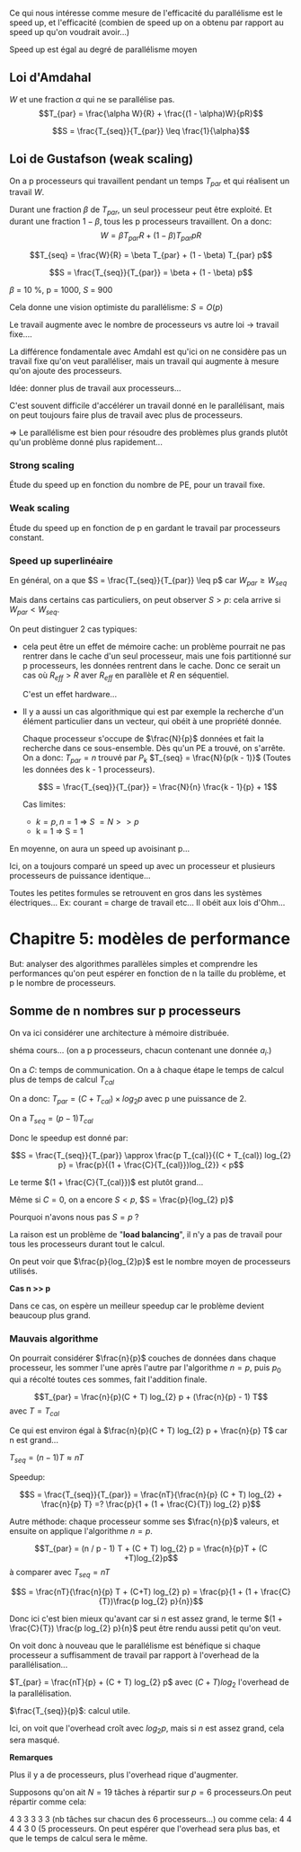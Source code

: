 Ce qui nous intéresse comme mesure de l'efficacité du parallélisme est le speed up, et l'efficacité (combien de speed up on a obtenu par rapport au speed up qu'on voudrait avoir...)

Speed up est égal au degré de parallélisme moyen



## Loi d'Amdahal

$W$ et une fraction $\alpha$ qui ne se parallélise pas.
$$T_{par} = \frac{\alpha W}{R} + \frac{(1 - \alpha)W}{pR}$$

$$S = \frac{T_{seq}}{T_{par}} \leq \frac{1}{\alpha}$$


## Loi de Gustafson (weak scaling)

On a p processeurs qui travaillent pendant un temps $T_{par}$ et qui réalisent un travail $W$.

Durant une fraction $\beta$ de $T_{par}$, un seul processeur peut être exploité.
Et durant une fraction $1 - \beta$, tous les p processeurs travaillent. On a donc:
$$W = \beta T_{par} R + (1-\beta) T_{par} p R$$

$$T_{seq} = \frac{W}{R} = \beta T_{par} + (1 - \beta) T_{par} p$$

$$S = \frac{T_{seq}}{T_{par}} = \beta + (1 - \beta) p$$

$\beta$ = 10 %, p = 1000, $S$ = 900

Cela donne une vision optimiste du parallélisme: $S = O(p)$

Le travail augmente avec le nombre de processeurs vs autre loi -> travail fixe....

La différence fondamentale avec Amdahl est qu'ici on ne considère pas un travail fixe qu'on veut paralléliser, mais un travail qui augmente à mesure qu'on ajoute des processeurs.

Idée: donner plus de travail aux processeurs...

C'est souvent difficile d'accélérer un travail donné en le parallélisant, mais on peut toujours faire plus de travail avec plus de processeurs.

=> Le parallélisme est bien pour résoudre des problèmes plus grands plutôt qu'un problème donné plus rapidement...

### Strong scaling
Étude du speed up en fonction du nombre de PE, pour un travail fixe.

### Weak scaling
Étude du speed up en fonction de p en gardant le travail par processeurs constant.

### Speed up superlinéaire

En général, on a que $S = \frac{T_{seq}}{T_{par}} \leq p$ car $W_{par} \geq W_{seq}$

Mais dans certains cas particuliers, on peut observer $S > p$: cela arrive si $W_{par} < W_{seq}$.

On peut distinguer 2 cas typiques:

- cela peut être un effet de mémoire cache: un problème pourrait ne pas rentrer dans le cache d'un seul processeur, mais une fois partitionné sur p processeurs, les données rentrent dans le cache.
Donc ce serait un cas où $R_{eff} > R$ aver $R_{eff}$ en parallèle et $R$ en séquentiel.

    C'est un effet hardware...

- Il y a aussi un cas algorithmique qui est par exemple la recherche d'un élément particulier dans un vecteur, qui obéit à une propriété donnée.

    Chaque processeur s'occupe de $\frac{N}{p}$ données et fait la recherche dans ce sous-ensemble. Dès qu'un PE a trouvé, on s'arrête. On a donc:
$T_{par} = n$ trouvé par $P_{k}$
$T_{seq} = \frac{N}{p(k - 1)}$ (Toutes les données des k - 1 processeurs).

    $$S = \frac{T_{seq}}{T_{par}} = \frac{N}{n} \frac{k - 1}{p} + 1$$

    Cas limites:

    - $k = p, n = 1$ => $S ~= N >> p$
    - k = 1 => S = 1

En moyenne, on aura un speed up avoisinant p...

Ici, on a toujours comparé un speed up avec un processeur et plusieurs processeurs de puissance identique...

Toutes les petites formules se retrouvent en gros dans les systèmes électriques... Ex: courant = charge de travail etc... Il obéit aux lois d'Ohm...


# Chapitre 5: modèles de performance

But: analyser des algorithmes parallèles simples et comprendre les performances qu'on peut espérer en fonction de n la taille du problème, et p le nombre de processeurs.

## Somme de n nombres sur p processeurs

On va ici considérer une architecture à mémoire distribuée.

shéma cours... (on a p processeurs, chacun contenant une donnée $a_{i}$.)

On a $C$: temps de communication. On a à chaque étape le temps de calcul plus de temps de calcul $T_{cal}$

On a donc: $T_{par} = (C + T_{cal}) \times log_{2} p$ avec p une puissance de 2.

On a $T_{seq} = (p - 1) T_{cal}$

Donc le speedup est donné par:

$$S = \frac{T_{seq}}{T_{par}} \approx \frac{p T_{cal}}{(C + T_{cal}) log_{2} p} = \frac{p}{(1 + \frac{C}{T_{cal}})log_{2}} < p$$

Le terme $(1 + \frac{C}{T_{cal}})$ est plutôt grand...

Même si $C = 0$, on a encore $S < p$, $S = \frac{p}{log_{2} p}$

Pourquoi n'avons nous pas $S = p$ ?

La raison est un problème de "__load balancing__", il n'y a pas de travail pour tous les processeurs durant tout le calcul.

On peut voir que $\frac{p}{log_{2}p}$ est le nombre moyen de processeurs utilisés.

__Cas n >> p__

Dans ce cas, on espère un meilleur speedup car le problème devient beaucoup plus grand.


### Mauvais algorithme

On pourrait considérer $\frac{n}{p}$ couches de données dans chaque processeur, les sommer l'une après l'autre par l'algorithme $n = p$, puis $p_{0}$ qui a récolté toutes ces sommes, fait l'addition finale.

$$T_{par} = \frac{n}{p}(C + T) log_{2} p + (\frac{n}{p} - 1) T$$
avec $T = T_{cal}$

Ce qui est environ égal à $\frac{n}{p}(C + T) log_{2} p + \frac{n}{p} T$ car n est grand...

$T_{seq} = (n - 1) T \approx n T$

Speedup:

$$S = \frac{T_{seq}}{T_{par}} = \frac{nT}{\frac{n}{p} (C + T) log_{2} + \frac{n}{p} T} =? \frac{p}{1 + (1 + \frac{C}{T}) log_{2} p}$$


Autre méthode: chaque processeur somme ses $\frac{n}{p}$ valeurs, et ensuite on applique l'algorithme $n = p$.

$$T_{par} = (n / p - 1) T + (C + T) log_{2} p = \frac{n}{p}T + (C +T)log_{2}p$$
à comparer avec $T_{seq} = nT$

$$S = \frac{nT}{\frac{n}{p} T + (C+T) log_{2} p} = \frac{p}{1 + (1 + \frac{C}{T})\frac{p log_{2} p}{n}}$$

Donc ici c'est bien mieux qu'avant car si $n$ est assez grand, le terme $(1 + \frac{C}{T}) \frac{p log_{2} p}{n}$ peut être rendu aussi petit qu'on veut.

On voit donc à nouveau que le parallélisme est bénéfique si chaque processeur a suffisamment de travail par rapport à l'overhead de la parallélisation...

$T_{par} = \frac{nT}{p} + (C + T) log_{2} p$ avec $(C + T) log_{2}$ l'overhead de la parallélisation.

$\frac{T_{seq}}{p}$: calcul utile.

Ici, on voit que l'overhead croît avec $log_{2} p$, mais si $n$ est assez grand, cela sera masqué.

__Remarques__

Plus il y a de processeurs, plus l'overhead rique d'augmenter.

Supposons qu'on ait $N = 19$ tâches à répartir sur $p = 6$ processeurs.On peut répartir comme cela:

4 3 3 3 3 3 (nb tâches sur chacun des 6 processeurs...) ou comme cela: 4 4 4 4 3 0 (5 processeurs. On peut espérer que l'overhead sera plus bas, et que le temps de calcul sera le même.
